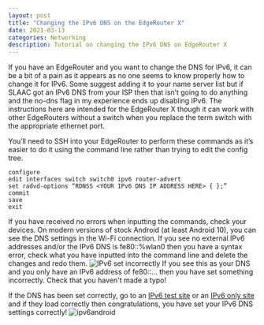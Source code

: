 ```yaml
---
layout: post
title: "Changing the IPv6 DNS on the EdgeRouter X"
date: 2021-03-13
categories: Networking
description: Tutorial on changing the IPv6 DNS on EdgeRouter X
---
```

If you have an EdgeRouter and you want to change the DNS for IPv6, it can be a bit of a pain as it appears as no one seems to know properly how to change it for IPv6. Some suggest adding it to your name server list but if SLAAC got an IPv6 DNS from your ISP then that isn’t going to do anything and the no-dns flag in my experience ends up disabling IPv6. The instructions here are intended for the EdgeRouter X though it can work with other EdgeRouters without a switch when you replace the term switch with the appropriate ethernet port. <br>

You’ll need to SSH into your EdgeRouter to perform these commands as it’s easier to do it using the command line rather than trying to edit the config tree.
```
configure
edit interfaces switch switch0 ipv6 router-advert
set radvd-options “RDNSS <YOUR IPv6 DNS IP ADDRESS HERE> { };”
commit
save 
exit
```
If you have received no errors when inputting the commands, check your devices. On modern versions of stock Android (at least Android 10), you can see the DNS settings in the Wi-Fi connection. 
If you see no external IPv6 addresses and/or the IPv6 DNS is fe80::%wlan0 then you have a syntax error, check what you have inputted into the command line and delete the changes and redo them. 
![IPv6 set incorrectly]({{site.github.url}}/assets/img/ipv6/nodns.png)
If you see this as your DNS and you only have an IPv6 address of fe80::... then you have set something incorrectly. Check that you haven't made a typo!

If the DNS has been set correctly, go to an [IPv6 test site](https://ipv6-test.com/) or an [IPv6 only site](https://ipv6.google.com/) and if they load correctly then congratulations, you have set your IPv6 DNS settings correctly!
![ipv6android]({{site.github.url}}/assets/img/ipv6/androiddns.png)
